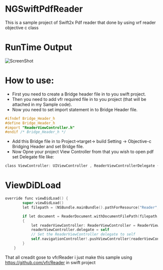 # NGSwiftPdfReader
This is a sample project of Swift2x Pdf reader that done by using vrf reader objective c class

# RunTime Output

![ScreenShot](https://github.com/nitingohel/NGSwiftPdfReader/blob/master/reader.gif)

# How to use:

* First you need to create a Bridge header file in to you swift project.
* Then you need to add vfr required file in to you project (that will be attached in my Sample code).
* Now you need to set import statement in to Bridge Header file.

```objective-c
#ifndef Bridge_Header_h
#define Bridge_Header_h
#import "ReaderViewController.h"
#endif /* Bridge_Header_h */
```

* Add this Bridge file in to Project->target-> build Setting -> Objective-c Bridging Header and set Bridge file.
* Now Opne your project View Controller from that you wish to open pdf set Delegate file like:

```objective-c
class ViewController: UIViewController , ReaderViewControllerDelegate {
```

# ViewDiDLoad

```objective-c
override func viewDidLoad() {
        super.viewDidLoad()
        let filepath = (NSBundle.mainBundle().pathForResource("Reader", ofType:"pdf"))! as String

        if let document = ReaderDocument.withDocumentFilePath(filepath, password: "")
        {
            let readerViewController: ReaderViewController = ReaderViewController(readerDocument: document)
            readerViewController.delegate = self
            // Set the ReaderViewController delegate to self
            self.navigationController!.pushViewController(readerViewController, animated: true)
        }
    }
```

That all creadit gose to vfr/Reader i just make this sample using https://github.com/vfr/Reader in swift project

